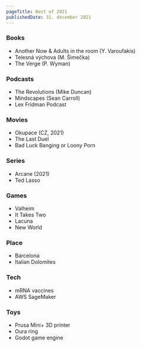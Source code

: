 ```yaml
---
pageTitle: Best of 2021
publishedDate: 31. december 2021
---
```


### Books
- Another Now & Adults in the room (Y. Varoufakis)
- Telesná výchova (M. Šimečka)
- The Verge (P. Wyman)

### Podcasts
- The Revolutions (Mike Duncan)
- Mindscapes (Sean Carroll)
- Lex Fridman Podcast

### Movies
- Okupace (CZ, 2021)
- The Last Duel
- Bad Luck Banging or Loony Porn

### Series
- Arcane (2021)
- Ted Lasso

### Games
- Valheim
- It Takes Two
- Lacuna
- New World

### Place
- Barcelona
- Italian Dolomites

### Tech
- mRNA vaccines
- AWS SageMaker

### Toys
- Prusa Mini+ 3D printer
- Oura ring
- Godot game engine
